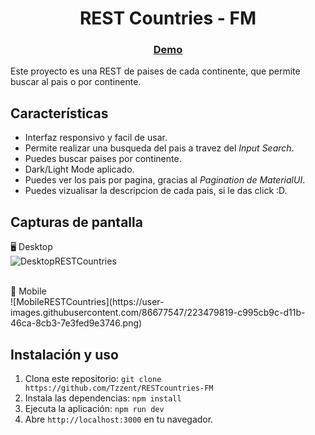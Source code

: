 <h1 align="center">REST Countries - FM</h1>

<div align="center">
  <h3>
    <a target="_blank" href="https://tzzent.github.io/RESTcountries-FM/#/home">
      Demo
    </a>
  </h3>
</div>

Este proyecto es una REST de paises de cada continente, que permite buscar al pais o por continente.

## Características

- Interfaz responsivo y facil de usar.
- Permite realizar una busqueda del pais a travez del *Input Search*.
- Puedes buscar paises por continente.
- Dark/Light Mode aplicado. 
- Puedes ver los pais por pagina, gracias al *Pagination de MaterialUI*.
- Puedes vizualisar la descripcion de cada pais, si le das click :D.

## Capturas de pantalla

🖥️ Desktop <br>
![DesktopRESTCountries](https://user-images.githubusercontent.com/86677547/223479756-6ffd74da-13d2-444c-be7f-dd949e20e7a6.png)

<br>
📲 Mobile <br>
![MobileRESTCountries](https://user-images.githubusercontent.com/86677547/223479819-c995cb9c-d11b-46ca-8cb3-7e3fed9e3746.png)

## Instalación y uso

1. Clona este repositorio: `git clone https://github.com/Tzzent/RESTcountries-FM`
2. Instala las dependencias: `npm install`
3. Ejecuta la aplicación: `npm run dev`
4. Abre `http://localhost:3000` en tu navegador.
